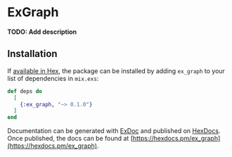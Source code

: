 # ExGraph

**TODO: Add description**

## Installation

If [available in Hex](https://hex.pm/docs/publish), the package can be installed
by adding `ex_graph` to your list of dependencies in `mix.exs`:

```elixir
def deps do
  [
    {:ex_graph, "~> 0.1.0"}
  ]
end
```

Documentation can be generated with [ExDoc](https://github.com/elixir-lang/ex_doc)
and published on [HexDocs](https://hexdocs.pm). Once published, the docs can
be found at [https://hexdocs.pm/ex_graph](https://hexdocs.pm/ex_graph).

